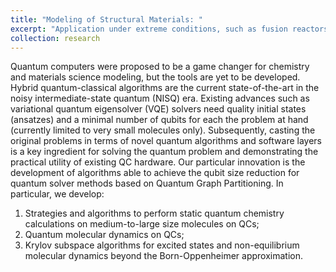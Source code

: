 ```yaml
---
title: "Modeling of Structural Materials: "
excerpt: "Application under extreme conditions, such as fusion reactors, shock deformation, and radiation damage. <br/><img src='/images/resarch-1.jpg'>"
collection: research
---
```


Quantum computers were proposed to be a game changer for chemistry and materials science modeling, but the tools are yet to be developed. Hybrid quantum-classical algorithms are the current state-of-the-art in the noisy intermediate-state quantum (NISQ) era. Existing advances such as variational quantum eigensolver (VQE) solvers need quality initial states (ansatzes) and a minimal number of qubits for each
the problem at hand (currently limited to very small molecules only).
Subsequently, casting the original problems in terms of novel quantum
algorithms and software layers is a key ingredient for solving the quantum problem and
demonstrating the practical utility of existing QC hardware. Our particular innovation is the
development of algorithms able to achieve the qubit size reduction for quantum solver
methods based on Quantum Graph Partitioning. In particular, we develop:

1. Strategies and algorithms to perform static quantum chemistry calculations on
medium-to-large size molecules on QCs;
1. Quantum molecular dynamics on QCs;
1. Krylov subspace algorithms for excited states and non-equilibrium molecular dynamics beyond the Born-Oppenheimer approximation.
